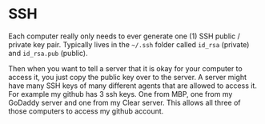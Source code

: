 # SSH

Each computer really only needs to ever generate one (1) SSH public / private key pair. Typically lives in the `~/.ssh` folder called `id_rsa` (private) and `id_rsa.pub` (public).

Then when you want to tell a server that it is okay for your computer to access it, you just copy the public key over to the server. A server might have many SSH keys of many different agents that are allowed to access it. For example my github has 3 ssh keys. One from MBP, one from my GoDaddy server and one from my Clear server. This allows all three of those computers to access my github account.